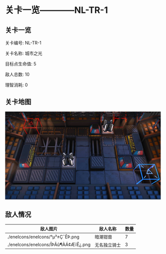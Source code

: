 # 关卡一览————NL-TR-1


## 关卡一览

关卡编号: NL-TR-1

关卡名称: 城市之光

目标点生命值: 5

敌人总数: 10

理智消耗: 0


## 关卡地图
![NL-TR-1](./oprMap/NL-TR-1.png)

## 敌人情况

| 敌人图片 | 敌人名称 | 数量  |
|---------|-----|-----|
| ./eneIcons/eneIcons/°µ³±Ç¯ÊÞ.png| 暗潮钳兽  |   7  |
| ./eneIcons/eneIcons/ÎÞÃû¶ÀÁ¢ÆïÊ¿.png| 无名独立骑士  |   3  |
